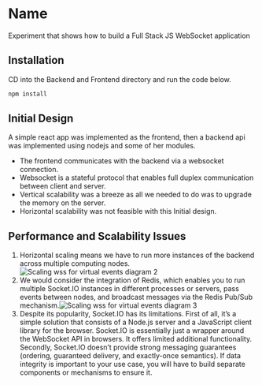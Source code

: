 # Name

Experiment that shows how to build a Full Stack JS WebSocket application

## Installation

CD into the Backend and Frontend directory and run the code below.

```bash
npm install 
```

## Initial Design

A simple react app was implemented as the frontend, then a backend api was implemented using nodejs and some of her modules.

* The frontend communicates with the backend via a websocket connection.
* Websocket is a stateful protocol that enables full duplex communication between client and server.
* Vertical scalability was a breeze as all we needed to do was to upgrade the memory on the server.
* Horizontal scalability was not feasible with this Initial design.

## Performance and Scalability Issues

1. Horizontal scaling means we have to run more instances of the backend across multiple computing nodes.![Scaling wss for virtual events diagram 2](https://images.ctfassets.net/ee3ypdtck0rk/7mKp5WRyPFllYPPyY2lnd2/8f690804c854a732a9150ee2371c578f/horizontal-vs-vertical-scaling.png_2x.png?w=1670&h=840&q=50&fm=png)
2. We would consider the integration of Redis, which enables you to run multiple Socket.IO instances in different processes or servers, pass events between nodes, and broadcast messages via the Redis Pub/Sub mechanism.![Scaling wss for virtual events diagram 3](https://images.ctfassets.net/ee3ypdtck0rk/41Yxss5ZG6DiVZTKlYzAw0/ddb5363e7e0644448cb9bf22d030854c/basic-pub-sub-system-scaling-websockets_2x.png?w=1320&h=800&q=50&fm=png)
3. Despite its popularity, Socket.IO has its limitations. First of all, it’s a simple solution that consists of a Node.js server and a JavaScript client library for the browser. Socket.IO is essentially just a wrapper around the WebSocket API in browsers. It offers limited additional functionality. Secondly, Socket.IO doesn’t provide strong messaging guarantees (ordering, guaranteed delivery, and exactly-once semantics). If data integrity is important to your use case, you will have to build separate components or mechanisms to ensure it.
